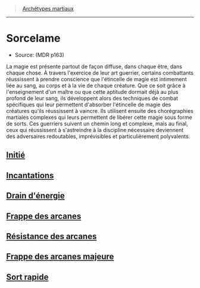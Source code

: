 ﻿---
!SubClassItem
Name: Sorcelame
Source: (MDR p163)
Id: fighter_spellblade_hd.md#sorcelame
RootId: fighter_spellblade_hd.md
ParentLink: fighter_hd.md#archétypes-martiaux
ParentName: Archétypes martiaux
NameLevel: 1
Attributes: {}
---
>  [Archétypes martiaux](hd_fighter_archetypes_martiaux.md)

---


# Sorcelame

- Source: (MDR p163)

La magie est présente partout de façon diffuse, dans chaque être, dans chaque chose. À travers l'exercice de leur art guerrier, certains combattants réussissent à prendre conscience que l'étincelle de magie est intimement liée au sang, au corps et à la vie de chaque créature. Que ce soit grâce à l'enseignement d'un maître ou que cette aptitude dormait déjà au plus profond de leur sang, ils développent alors des techniques de combat spécifiques qui leur permettent d'absorber l'étincelle de magie des créatures qu'ils réussissent à vaincre. Ils utilisent ensuite des chorégraphies martiales complexes qui leurs permettent de libérer cette magie sous forme de sorts. Ces guerriers suivent un chemin long et complexe, mais au final, ceux qui réussissent à s'astreindre à la discipline nécessaire deviennent des adversaires redoutables, imprévisibles et particulièrement polyvalents.



## [Initié](hd_fighter_spellblade_initie.md)



## [Incantations](hd_fighter_spellblade_incantations.md)



## [Drain d'énergie](hd_fighter_spellblade_drain_denergie.md)



## [Frappe des arcanes](hd_fighter_spellblade_frappe_des_arcanes.md)



## [Résistance des arcanes](hd_fighter_spellblade_resistance_des_arcanes.md)



## [Frappe des arcanes majeure](hd_fighter_spellblade_frappe_des_arcanes_majeure.md)



## [Sort rapide](hd_fighter_spellblade_sort_rapide.md)

